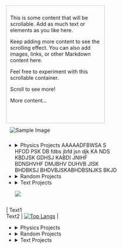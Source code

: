 <div style="display: inline-block; width: 49%; vertical-align: top; height: 300px; overflow-y: scroll; border: 1px solid #ccc; padding: 10px;">
  <!-- Scrollable content on the left -->
  <p>This is some content that will be scrollable. Add as much text or elements as you like here.</p>
  <p>Keep adding more content to see the scrolling effect. You can also add images, links, or other Markdown content here.</p>
  <p>Feel free to experiment with this scrollable container.</p>
  <p>Scroll to see more!</p>
  <p>More content...</p>
</div>

<div style="display: inline-block; width: 49%; vertical-align: top; padding: 10px;">
  <!-- Image on the right -->
  <img src="https://via.placeholder.com/300" alt="Sample Image" style="max-width: 100%; height: auto;">
</div>



  <div style="display: inline-block; width: 60%; vertical-align: top;">
 
  - <details>
      <summary>Physics Projects AAAAADFBWSA S HFOD PSK DB fdbs jbfd jsn djk KA NDS KBDJSK GDHSJ KABDI JNIHF BDNSHVHF DMJBHV DUHVB JISK BHDBKSJ BHDVBJSKABHDBSNJKS BKJD </summary>
      <ul>
        <li><a href="https://github.com/username/project1">Project 1</a></li>
        <li><a href="https://github.com/username/project2">Project 2</a></li>
        <li><a href="https://github.com/username/project3">Project 3</a></li>
      </ul>
    </details>

  - <details>
      <summary>Random Projects</summary>
      <ul>
        <li><a href="https://github.com/username/random1">Random Project 1</a></li>
        <li><a href="https://github.com/username/random2">Random Project 2</a></li>
        <li><a href="https://github.com/username/random3">Random Project 3</a></li>
      </ul>
    </details>

  - <details>
      <summary>Text Projects</summary>
      <ul>
        <li><a href="https://github.com/username/text1">Text Project 1</a></li>
        <li><a href="https://github.com/username/text2">Text Project 2</a></li>
        <li><a href="https://github.com/username/text3">Text Project 3</a></li>
      </ul>
    </details>

 
      <a href="https://github.com/anuraghazra/github-readme-stats"><img align="center" src="https://github-readme-stats.vercel.app/api/top-langs/?username=frandreoli&layout=compact" /></a> 
  </div>
 

  | Text1 <br/> Text2 | [![Top Langs](https://github-readme-stats.vercel.app/api/top-langs/?username=frandreoli&layout=pie&title=Languages)](https://github.com/anuraghazra/github-readme-stats) |
  



  
<div style="flex: 1; padding-right: 20px;">

  - <details>
      <summary>Physics Projects</summary>
      <ul>
        <li><a href="https://github.com/username/project1">Project 1</a></li>
        <li><a href="https://github.com/username/project2">Project 2</a></li>
        <li><a href="https://github.com/username/project3">Project 3</a></li>
      </ul>
    </details>

  - <details>
      <summary>Random Projects</summary>
      <ul>
        <li><a href="https://github.com/username/random1">Random Project 1</a></li>
        <li><a href="https://github.com/username/random2">Random Project 2</a></li>
        <li><a href="https://github.com/username/random3">Random Project 3</a></li>
      </ul>
    </details>

  - <details>
      <summary>Text Projects</summary>
      <ul>
        <li><a href="https://github.com/username/text1">Text Project 1</a></li>
        <li><a href="https://github.com/username/text2">Text Project 2</a></li>
        <li><a href="https://github.com/username/text3">Text Project 3</a></li>
      </ul>
    </details>

  </div>
